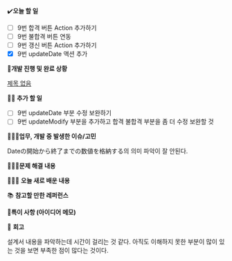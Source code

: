 ✔️**오늘 할 일**

- [ ]  9번 합격 버튼 Action 추가하기
- [ ]  9번 불합격 버튼 연동
- [ ]  9번 갱신 버튼 Action 추가하기
- [x]  9번 updateDate 액션 추가

👔**개발 진행 및 완료 상황**

[제목 없음](https://www.notion.so/e7a77c9f116b41e8a2b2fbaf10d27961)

✍🏻 **추가 할 일**

- [ ]  9번 updateDate 부분 수정 보완하기
- [ ]  9번 updateModify 부분을 추가하고 합격 불합격 부분을 좀 더 수정 보완할 것

🤦🏻‍♀️**업무, 개발 중 발생한 이슈/고민**

Dateの開始から終了までの数値を格納する의 의미 파악이 잘 안된다.

**🙆🏻‍♀️문제 해결 내용**

👩🏻‍🏫 **오늘 새로 배운 내용**

📚 **참고할 만한 레퍼런스**

🔖**특이 사항 (아이디어 메모)**

🔎 **회고**

설계서 내용을 파악하는데 시간이 걸리는 것 같다. 아직도 이해하지 못한 부분이 많이 있는 것을 보면 부족한 점이 많다는 것이다.
